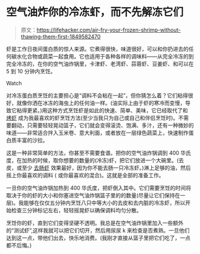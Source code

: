 # 空气油炸你的冷冻虾，而不先解冻它们

> 原文：<https://lifehacker.com/air-fry-your-frozen-shrimp-without-thawing-them-first-1849582470>

虾是工作日夜间蛋白质的惊人来源。它煮得很快，味道很好，可以和你扔进去的任何碳水化合物或蔬菜一起食用。它也适用于各种各样的调味料——从完全冷冻的到完全冷冻的，在你的空气油炸锅里，卡津虾、老湾虾、蒜蓉虾、豆姜虾、和可以在 5 到 10 分钟内烹饪。

Watch

对冷冻蛋白质烹饪的主要担心是“调料不会粘在一起”，但你猜怎么着？它们粘得很好，就像你洒在冰冻的海虫上的任何油一样。(油实际上由于虾的寒冷而变慢，导致它粘得更紧。)用这种方式烹饪虾是如此的快速、简单、美味，它已经取代了和 [烤虾](https://lifehacker.com/the-easiest-way-to-cook-a-whole-bunch-of-shrimp-1848913687) 成为我最喜欢的虾烹饪方法(至少当我只为自己或自己和伴侣烹饪时)。不需要翻动，只需要轻轻晃动篮子，它们就会变得滚烫、饱满、多汁，还有一种微妙的味道——非常适合拌入玉米卷、意大利面，或者放在一层绿色蔬菜上，快速制作蛋白质丰富的沙拉。

这是一种非常简单的方法，你甚至不需要食谱。把你的空气油炸锅调到 400 华氏度，在加热的时候，取你想要的数量的(冷冻)虾，把它们放进一个大碗里。(去皮，或至少 [去肠虾](https://lifehacker.com/do-you-really-need-to-devein-shrimp-1848394824) 效果最好，因为你不能去肠一只冷冻虾。)淋上足够的油，然后摇上你最喜欢的调料 ( 或你最喜欢的混合)。这就是全部的准备工作。

一旦你的空气油炸锅加热到 400 华氏度，把虾倒入其中。它们需要烹饪的时间将取决于你的虾的大小和你塞进空气油炸锅篮子里的的数量(尽量让它们保持在一层)。我能够在仅仅五分钟内烹饪八只中等大小的去皮和去内脏的冷冻虾，所以开始检查三分钟标记左右，轻轻摇晃虾以确保调料均匀分散。

烹饪你的虾，直到它们变得坚硬不透明。我总是在空气油炸锅里加入一些额外的“测试虾”,这样我就可以把它们切开，然后用尿尿 k 来检查是否煮熟。一旦他们达到这一点，带他们出去，快乐地消费。(我刚才直接从篮子里把它们吃了，一点都不后悔。)
